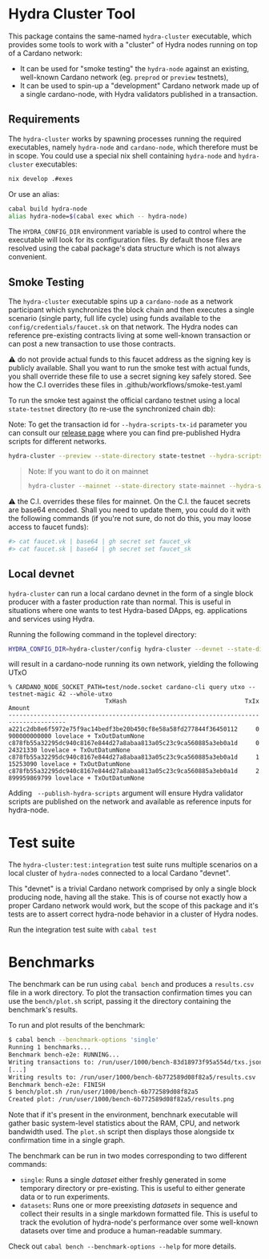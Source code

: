 # Hydra Cluster Tool

This package contains the same-named `hydra-cluster` executable, which provides
some tools to work with a "cluster" of Hydra nodes running on top of a Cardano
network:
* It can be used for "smoke testing" the `hydra-node` against an
  existing, well-known Cardano network (eg. `preprod` or `preview`
  testnets),
* It can be used to spin-up a "development" Cardano network made up of a single
  cardano-node, with Hydra validators published in a transaction.

## Requirements

The `hydra-cluster` works by spawning processes running the required
executables, namely `hydra-node` and `cardano-node`, which therefore
must be in scope. You could use a special nix shell containing
`hydra-node` and `hydra-cluster` executables:

```sh
nix develop .#exes
```

Or use an alias:

```sh
cabal build hydra-node
alias hydra-node=$(cabal exec which -- hydra-node)
```

The `HYDRA_CONFIG_DIR` environment variable is used to control where the executable will look
for its configuration files. By default those files are resolved using the cabal package's
data structure which is not always convenient.

## Smoke Testing

The `hydra-cluster` executable spins up a `cardano-node` as a network
participant which synchronizes the block chain and then executes a
single scenario (single party, full life cycle) using funds available
to the `config/credentials/faucet.sk` on that network. The Hydra nodes
can reference pre-existing contracts living at some well-known
transaction or can post a new transaction to use those contracts.

:warning: do not provide actual funds to this faucet address as the
signing key is publicly available. Shall you want to run the smoke
test with actual funds, you shall override these file to use a secret
signing key safely stored. See how the C.I overrides these files in
.github/workflows/smoke-test.yaml

To run the smoke test against the official cardano testnet using a
local `state-testnet` directory (to re-use the synchronized chain db):

Note: To get the transaction id for `--hydra-scripts-tx-id` parameter you can
consult our [release page](https://github.com/input-output-hk/hydra/releases)
where you can find pre-published Hydra scripts for different networks.

```sh
hydra-cluster --preview --state-directory state-testnet --hydra-scripts-tx-id <tx-id>
```

> Note: If you want to do it on mainnet
> ```sh
> hydra-cluster --mainnet --state-directory state-mainnet --hydra-scripts-tx-id <tx-id>
> ```

:warning: the C.I. overrides these files for mainnet. On the C.I. the
faucet secrets are base64 encoded. Shall you need to update them, you
could do it with the following commands (if you're not sure, do not
do this, you may loose access to faucet funds):

```sh
#> cat faucet.vk | base64 | gh secret set faucet_vk
#> cat faucet.sk | base64 | gh secret set faucet_sk
```

## Local devnet

`hydra-cluster` can run a local cardano devnet in the form of a single
block producer with a faster production rate than normal. This is useful in situations where
one wants to test Hydra-based DApps, eg. applications and services using Hydra.

Running the following command in the toplevel directory:

```sh
HYDRA_CONFIG_DIR=hydra-cluster/config hydra-cluster --devnet --state-directory test --publish-hydra-scripts
```

will result in a cardano-node running its own network, yielding the following UTxO

```
% CARDANO_NODE_SOCKET_PATH=test/node.socket cardano-cli query utxo --testnet-magic 42 --whole-utxo
                           TxHash                                 TxIx        Amount
--------------------------------------------------------------------------------------
a221c2db8e6f5972e75f9ac14bedf3be20b450cf8e58a58fd277844f36450112     0        900000000000 lovelace + TxOutDatumNone
c878fb55a32295dc940c8167e844d27a8abaa813a05c23c9ca560885a3eb0a1d     0        24321330 lovelace + TxOutDatumNone
c878fb55a32295dc940c8167e844d27a8abaa813a05c23c9ca560885a3eb0a1d     1        15253090 lovelace + TxOutDatumNone
c878fb55a32295dc940c8167e844d27a8abaa813a05c23c9ca560885a3eb0a1d     2        899959869799 lovelace + TxOutDatumNone
```

Adding ` --publish-hydra-scripts` argument will ensure Hydra validator scripts are published
on the network and available as reference inputs for hydra-node.

# Test suite

The `hydra-cluster:test:integration` test suite runs multiple scenarios on a
local cluster of `hydra-node`s connected to a local Cardano "devnet".

This "devnet" is a trivial Cardano network comprised by only a single block
producing node, having all the stake. This is of course not exactly how a proper
Cardano network would work, but the scope of this package and it's tests are to
assert correct hydra-node behavior in a cluster of Hydra nodes.

Run the integration test suite with `cabal test`

# Benchmarks

The benchmark can be run using `cabal bench` and produces a
`results.csv` file in a work directory. To plot the transaction
confirmation times you can use the `bench/plot.sh` script, passing it
the directory containing the benchmark's results.

To run and plot results of the benchmark:

```sh
$ cabal bench --benchmark-options 'single'
Running 1 benchmarks...
Benchmark bench-e2e: RUNNING...
Writing transactions to: /run/user/1000/bench-83d18973f95a554d/txs.json
[...]
Writing results to: /run/user/1000/bench-6b772589d08f82a5/results.csv
Benchmark bench-e2e: FINISH
$ bench/plot.sh /run/user/1000/bench-6b772589d08f82a5
Created plot: /run/user/1000/bench-6b772589d08f82a5/results.png
```

Note that if it's present in the environment, benchnark executable will gather basic system-level statistics about the RAM, CPU, and network bandwidth used. The `plot.sh` script then displays those alongside tx confirmation time in a single graph.

The benchmark can be run in two modes corresponding to two different commands:

* `single`: Runs a single _dataset_ either freshly generated in some temporary directory or pre-existing. This is useful to either generate data or to run experiments.
* `datasets`: Runs one or more preexisting _datasets_ in sequence and collect their results in a single markdown formatted file. This is useful to track the evolution of hydra-node's performance over some well-known datasets over time and produce a human-readable summary.

Check out `cabal bench --benchmark-options --help` for more details.
